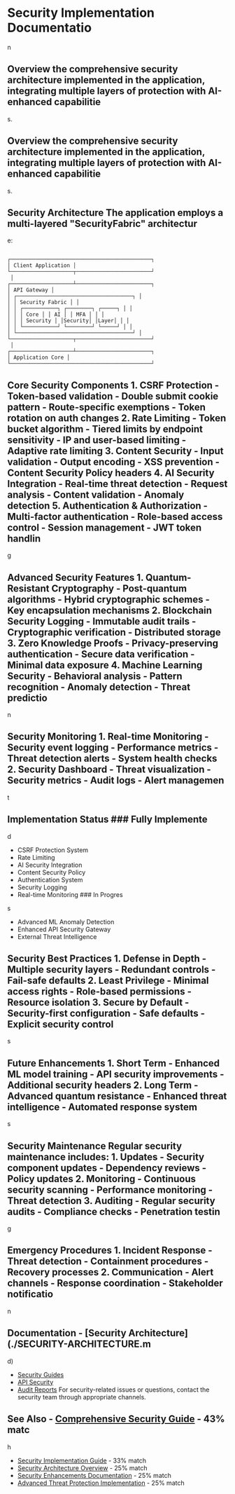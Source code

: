 # Security Implementation Documentatio

n

## Overview the comprehensive security architecture implemented in the application, integrating multiple layers of protection with AI-enhanced capabilitie

s.

## Overview the comprehensive security architecture implemented in the application, integrating multiple layers of protection with AI-enhanced capabilitie

s.

## Security Architecture The application employs a multi-layered "SecurityFabric" architectur

e:

```

┌─────────────────────────────────────────────┐
│ Client Application │
└────────────────────┬────────────────────────┘
 │
┌────────────────────┴────────────────────────┐
│ API Gateway │
│ ┌─────────────────────────────────────┐ │
│ │ Security Fabric │ │
│ │ ┌───────────┐ ┌────────┐ ┌─────┐ │ │
│ │ │ Core │ │ AI │ │ MFA │ │ │
│ │ │ Security │ │Security│ │Layer│ │ │
│ │ └───────────┘ └────────┘ └─────┘ │ │
│ └─────────────────────────────────────┘ │
└────────────────────┬────────────────────────┘
 │
┌────────────────────┴────────────────────────┐
│ Application Core │
└─────────────────────────────────────────────┘
```

## Core Security Components 1. **CSRF Protection** - Token-based validation - Double submit cookie pattern - Route-specific exemptions - Token rotation on auth changes 2. **Rate Limiting** - Token bucket algorithm - Tiered limits by endpoint sensitivity - IP and user-based limiting - Adaptive rate limiting 3. **Content Security** - Input validation - Output encoding - XSS prevention - Content Security Policy headers 4. **AI Security Integration** - Real-time threat detection - Request analysis - Content validation - Anomaly detection 5. **Authentication & Authorization** - Multi-factor authentication - Role-based access control - Session management - JWT token handlin

g

## Advanced Security Features 1. **Quantum-Resistant Cryptography** - Post-quantum algorithms - Hybrid cryptographic schemes - Key encapsulation mechanisms 2. **Blockchain Security Logging** - Immutable audit trails - Cryptographic verification - Distributed storage 3. **Zero Knowledge Proofs** - Privacy-preserving authentication - Secure data verification - Minimal data exposure 4. **Machine Learning Security** - Behavioral analysis - Pattern recognition - Anomaly detection - Threat predictio

n

## Security Monitoring 1. **Real-time Monitoring** - Security event logging - Performance metrics - Threat detection alerts - System health checks 2. **Security Dashboard** - Threat visualization - Security metrics - Audit logs - Alert managemen

t

## Implementation Status ### Fully Implemente

d

- CSRF Protection System
- Rate Limiting
- AI Security Integration
- Content Security Policy
- Authentication System
- Security Logging
- Real-time Monitoring ### In Progres

s
- Advanced ML Anomaly Detection
- Enhanced API Security Gateway
- External Threat Intelligence

## Security Best Practices 1. **Defense in Depth** - Multiple security layers - Redundant controls - Fail-safe defaults 2. **Least Privilege** - Minimal access rights - Role-based permissions - Resource isolation 3. **Secure by Default** - Security-first configuration - Safe defaults - Explicit security control

s

## Future Enhancements 1. **Short Term** - Enhanced ML model training - API security improvements - Additional security headers 2. **Long Term** - Advanced quantum resistance - Enhanced threat intelligence - Automated response system

s

## Security Maintenance Regular security maintenance includes: 1. **Updates** - Security component updates - Dependency reviews - Policy updates 2. **Monitoring** - Continuous security scanning - Performance monitoring - Threat detection 3. **Auditing** - Regular security audits - Compliance checks - Penetration testin

g

## Emergency Procedures 1. **Incident Response** - Threat detection - Containment procedures - Recovery processes 2. **Communication** - Alert channels - Response coordination - Stakeholder notificatio

n

## Documentation - [Security Architecture](./SECURITY-ARCHITECTURE.m

d)

- [Security Guides](./security-guides/README.md)
- [API Security](./API_SECURITY_IMPLEMENTATION.md)
- [Audit Reports](./reports/security/) For security-related issues or questions, contact the security team through appropriate channels.

## See Also - [Comprehensive Security Guide](security/consolidated-security-guide.md) - 43% matc

h

- [Security Implementation Guide](SECURITY-IMPLEMENTATION-GUIDE.md) - 33% match
- [Security Architecture Overview](SECURITY-ARCHITECTURE.md) - 25% match
- [Security Enhancements Documentation](SECURITY-ENHANCEMENTS.md) - 25% match
- [Advanced Threat Protection Implementation](advanced-threat-protection.md) - 25% match